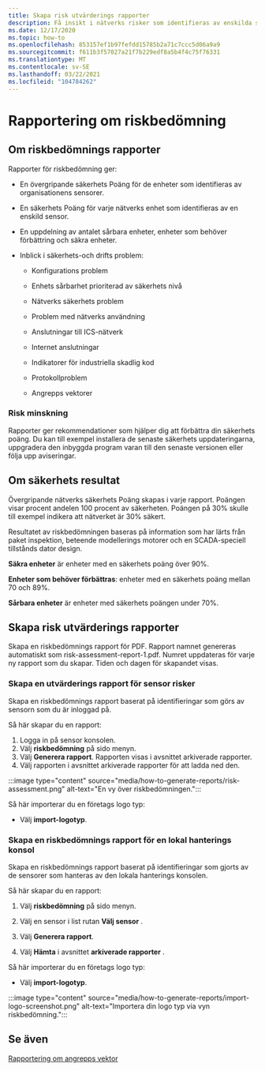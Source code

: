```yaml
---
title: Skapa risk utvärderings rapporter
description: Få insikt i nätverks risker som identifieras av enskilda sensorer eller en sammanställd vy med risker som upptäckts av alla sensorer.
ms.date: 12/17/2020
ms.topic: how-to
ms.openlocfilehash: 853157ef1b97fefdd15785b2a71c7ccc5d06a9a9
ms.sourcegitcommit: f611b3f57027a21f7b229edf8a5b4f4c75f76331
ms.translationtype: MT
ms.contentlocale: sv-SE
ms.lasthandoff: 03/22/2021
ms.locfileid: "104784262"
---
```

# <a name="risk-assessment-reporting"></a>Rapportering om riskbedömning

## <a name="about-risk-assessment-reports"></a>Om riskbedömnings rapporter

Rapporter för riskbedömning ger:

- En övergripande säkerhets Poäng för de enheter som identifieras av organisationens sensorer.

- En säkerhets Poäng för varje nätverks enhet som identifieras av en enskild sensor.

- En uppdelning av antalet sårbara enheter, enheter som behöver förbättring och säkra enheter.

-  Inblick i säkerhets-och drifts problem:

    - Konfigurations problem

    - Enhets sårbarhet prioriterad av säkerhets nivå

    - Nätverks säkerhets problem

    - Problem med nätverks användning

    - Anslutningar till ICS-nätverk

    - Internet anslutningar

    - Indikatorer för industriella skadlig kod

    - Protokollproblem

    - Angrepps vektorer

### <a name="risk-mitigation"></a>Risk minskning

Rapporter ger rekommendationer som hjälper dig att förbättra din säkerhets poäng. Du kan till exempel installera de senaste säkerhets uppdateringarna, uppgradera den inbyggda program varan till den senaste versionen eller följa upp aviseringar.

## <a name="about-security-scores"></a>Om säkerhets resultat

Övergripande nätverks säkerhets Poäng skapas i varje rapport. Poängen visar procent andelen 100 procent av säkerheten. Poängen på 30% skulle till exempel indikera att nätverket är 30% säkert.

Resultatet av riskbedömningen baseras på information som har lärts från paket inspektion, beteende modellerings motorer och en SCADA-speciell tillstånds dator design.

**Säkra enheter** är enheter med en säkerhets poäng över 90%.

**Enheter som behöver förbättras**: enheter med en säkerhets poäng mellan 70 och 89%.

**Sårbara enheter** är enheter med säkerhets poängen under 70%.

## <a name="create-risk-assessment-reports"></a>Skapa risk utvärderings rapporter

Skapa en riskbedömnings rapport för PDF. Rapport namnet genereras automatiskt som risk-assessment-report-1.pdf. Numret uppdateras för varje ny rapport som du skapar.  Tiden och dagen för skapandet visas.

### <a name="create-a-sensor-risk-assessment-report"></a>Skapa en utvärderings rapport för sensor risker

Skapa en riskbedömnings rapport baserat på identifieringar som görs av sensorn som du är inloggad på.

Så här skapar du en rapport:

1. Logga in på sensor konsolen.
1. Välj **riskbedömning** på sido menyn.
1. Välj **Generera rapport**. Rapporten visas i avsnittet arkiverade rapporter.
1. Välj rapporten i avsnittet arkiverade rapporter för att ladda ned den.

:::image type="content" source="media/how-to-generate-reports/risk-assessment.png" alt-text="En vy över riskbedömningen.":::

Så här importerar du en företags logo typ:

- Välj **import-logotyp**.

### <a name="create-an-on-premises-management-console-risk-assessment-report"></a>Skapa en riskbedömnings rapport för en lokal hanterings konsol

Skapa en riskbedömnings rapport baserat på identifieringar som gjorts av de sensorer som hanteras av den lokala hanterings konsolen. 

Så här skapar du en rapport:

1. Välj **riskbedömning** på sido menyn.

2. Välj en sensor i list rutan **Välj sensor** .

3. Välj **Generera rapport**.

4. Välj **Hämta** i avsnittet **arkiverade rapporter** .

Så här importerar du en företags logo typ:

- Välj **import-logotyp**.

:::image type="content" source="media/how-to-generate-reports/import-logo-screenshot.png" alt-text="Importera din logo typ via vyn riskbedömning.":::

## <a name="see-also"></a>Se även

[Rapportering om angrepps vektor](how-to-create-attack-vector-reports.md)

